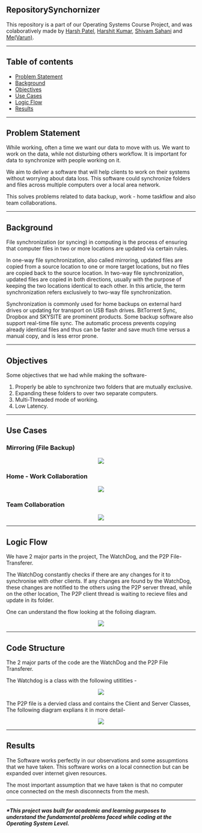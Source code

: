 ## RepositorySynchornizer

This repository is a part of our Operating Systems Course Project, and was colaboratively made by [Harsh Patel](https://github.com/Harshp1802), [Harshit Kumar](https://github.com/harshitkumar825), [Shivam Sahani](https://github.com/shivam15s) and [Me(Varun)](https://github.com/varunjain3).

---

## Table of contents

- [Problem Statement](#problem-statement)
- [Background](#background)
- [Objectives](#objectives)
- [Use Cases](#use-cases)
- [Logic Flow](#logic-flow)
- [Results](#results)

---

## Problem Statement

While working, often a time we want our data to move with us. We want to work on the data, while not disturbing others workflow. It is important for data to synchronize with people working on it.

We aim to deliver a software that will help clients to work on their systems without worrying about data loss. This software could synchronize folders and files across multiple computers over a local area network.

This solves problems related to data backup, work - home taskflow and also team collaborations.

---

## Background

File synchronization (or syncing) in computing is the process of ensuring that computer files in two or more locations are updated via certain rules.

In one-way file synchronization, also called mirroring, updated files are copied from a source location to one or more target locations, but no files are copied back to the source location. In two-way file synchronization, updated files are copied in both directions, usually with the purpose of keeping the two locations identical to each other. In this article, the term synchronization refers exclusively to two-way file synchronization.

Synchronization is commonly used for home backups on external hard drives or updating for transport on USB flash drives. BitTorrent Sync, Dropbox and SKYSITE are prominent products. Some backup software also support real-time file sync. The automatic process prevents copying already identical files and thus can be faster and save much time versus a manual copy, and is less error prone.

---

## Objectives

Some objectives that we had while making the software-

1. Properly be able to synchronize two folders that are mutually exclusive.
2. Expanding these folders to over two separate computers.
3. Multi-Threaded mode of working.
4. Low Latency.

---

## Use Cases

### Mirroring (File Backup)

<div style="text-align:center"><img src="extra/databackup.png" /></div>

### Home - Work Collaboration

<div style="text-align:center"><img src="extra/homeoffice.png" /></div>

### Team Collaboration

<div style="text-align:center"><img src="extra/teamcolab.png" /></div>

---

## Logic Flow

We have 2 major parts in the project, The WatchDog, and the P2P File-Transferer.

The WatchDog constantly checks if there are any changes for it to synchronise with other clients.
If any changes are found by the WatchDog, these changes are notified to the others using the P2P server thread, while on the other location, The P2P client thread is waiting to recieve files and update in its folder.

One can understand the flow looking at the folloing diagram.

<div style="text-align:center"><img src="extra/ActivityDiag.png" /></div>

---

## Code Structure

The 2 major parts of the code are the WatchDog and the P2P File Transferer.

The Watchdog is a class with the following utitlities -

<div style="text-align:center"><img src="extra/watchdog.png" /></div>

The P2P file is a dervied class and contains the Client and Server Classes, The following diagram explians it in more detail-

<div style="text-align:center"><img src="extra/p2p.png" /></div>

---

## Results

The Software works perfectly in our observations and some assupmtions that we have taken. This software works on a local connection but can be expanded over internet given resources.

The most important assumption that we have taken is that no computer once connected on the mesh disconnects from the mesh.

---

##### \*This project was built for academic and learning purposes to understand the fundamental problems faced while coding at the Operating System Level.

